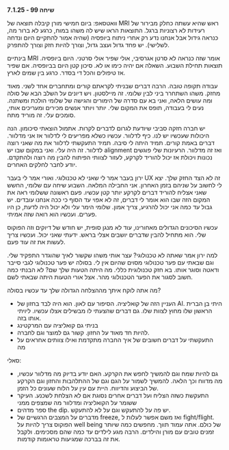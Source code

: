 **שיחה 99 \- 7.1.25**

וואטסאפ: ביום חמישי מורן קיבלה תוצאה של MRI ראש שהיא עשתה כחלק מבירור של רעידות לא רצוניות ברגל. התוצאות הראו שיש לה משהו במוח, כרגע לא ברור מה,  כנראה גידול אבל אנחנו נדע רק אחרי ניתוח ביופסיה (שהיה אמור להתקיים היום ונדחה לשלישי). יש פחד גדול ועצב גדול, וצורך להיות חזק וצורך להתפרק.

בינתיים MRI אומר שזה כנראה לא סרטן אגרסיבי, אולי שפיר אולי סרטני. היום ביופסיה. תוצאות תחילת השבוע. השאלה אם יהיה כימו או לא. סיכון קטן היום בביופסיה. אם שפיר אז טיפולים והכל די בסדר. כרגע בין שמים לארץ. 

עבודה תקופה טובה. הרבה דברים שבניתי לקראתם קורים ומתחברים אחד לשני. מאוד מחזק. משהו השתחרר ביני לבין שלומי. זה מיילסטון. ויש דיונים על השלב הבא של סולה ומה עושים הלאה, ואני בא עם סדרה של הימורים והגישה של שלומי הולכת ומשתנה. נעים לי בעבודה, תופס את המקום שלי. יותר ויותר אנשים מכירים ומעריכים אותי, סומכים עלי. זה מוריד מתח. 

יש חברה חזקה סביבי שיודעת לגרום לדברים לקרות. אתמול הוצאתי סיכומון. הנה היכולות שעכשיו יש לנו. כיף לדלוור. עכשיו כשלא מפריעים לי לדלוור אז אני מדלוור. דברים באמת קורים. תמיד היתה לי סיבה. תמיד התעקשתי לדלוור את מה שאני רוצה לדלוור. זה היה עלי. ואני במקום שבו יש alignment ואז זה מדלוור. הרעיונות שלי פוגשים נכונות ויכולת אז יכול להוריד לקרקע, לעזור לצוותי הפיתוח להבין מה רוצה ולהתקדם. יודע לחבר לחלקים האחרים. 

ירון בעבר אמר לי שאני לא טכנולוגי. ואורי אמר לי בעבר UX זה לא הצד החזק שלך. יצא לי לחשוב על שניהם בזמן האחרון. אני החבילה המלאה. השבוע שיחה עם שלומי, החשש שאני אצליח להוריד דברים לקרקע יותר קטן עכשיו. פעם ראשונה ששלומי ראה את המקום הזה שבו הוא אומר לי דברים, זה לא אפוי עד הסוף כי ככה אנחנו עובדים. יש גבול עד כמה אני יכול להרגיע, צריך אמון. שלומי הימר עלי ולא יכול היה לדעת, כן היו פערים. ועכשיו הוא רואה שזה אמיתי. 

עכשיו הסיכונים הגדולים מאחורינו, עוד לא מנגן סופית, יש חודש של דיוקים וזה הפוקוס שלי. הוא מתחיל להבין שדברים יושבים אצלי בראש. ידעתי שאני יכול. ועכשיו צריך לעשות את זה עוד פעם.

למה ירון אמר שאתה לא טכנולוגי? עצר אותי משהו שקשור לאיך שהוגדר התפקיד שלי. וגם שבאתי עם פער טכנולוגי מסוים שהיום אין לי. בסולה יש פער טכנולוגי לגבי סייבר ודאטה וסוגר אותו. בא חזק טכנולוגית כללי. מה היתה הטעות שלך שם? לא הבנתי כמה חשוב לסגור את הפער הטכנולוגי מהר. אצל אורי הטעות היתה שבאתי לשם.

מה אתה לוקח איתך מההצלחה הגדולה שלך עד עכשיו בסולה?

* העניין הזה של קואליציה. הסיפור עם לאון. הוא היה לבד בחזון של AI. היתי בן הברית הראשון שלו מחוץ לצוות שלו. גם דברים שהצעתי לו מבשילים אצלו עכשיו. ליויתי אותו בזה.   
* בניתי גם קואליציה עם המרקטינג  
* להיות חד מאוד על החזון. קשור גם למוצר וגם לחברה.   
* התעקשתי על דברים חשובים של איך החברה מתקדמת ואילו צוותים אחראים על מה

סאלי:

* גם להיות שמח וגם להמשיך לחפש את הקרקע. האם יודע בדיוק מה מדלוור עכשיו, מה מדווח וכך הלאה. להמשיך לשמור על הגם וגם של ההתלהבות והחזון וגם הקרקע של הביצוע והדיווח. היית עם עין על הלוח שעונים כל הזמן.  
* התעקשת כשזה הצליח ועל דברים אחרים נסוגת אם לא הצלחת לשכנע. העיקר ששומר על הקואליציה ומדלוור מה שמצפים ממני  
* ספר מדהים the dip. יש פה על להתעקש וגם על לא להתעקש.   
* מדברים על המצבים הרגשיים של freeze, ואז משם אפשר לעלות ל fight/flight. הפוקוס צריך להיות על well being של כולם. אתה עמוד תווך. מחפשים כמה שיותר זמנים טובים עם מורן והילדים. הרבה מגע לילדים עד כמה שהם מסכימים. ולקבל את זה בברכה שמגיעות טראומות קודמות. 

